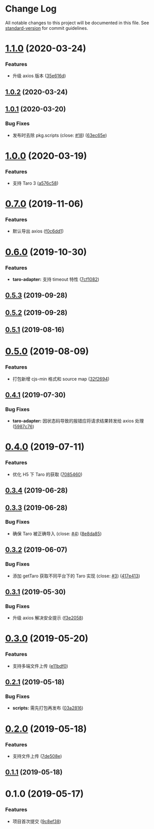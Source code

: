 # Change Log

All notable changes to this project will be documented in this file. See [standard-version](https://github.com/conventional-changelog/standard-version) for commit guidelines.

<a name="1.1.0"></a>
# [1.1.0](https://github.com/fjc0k/taro-axios/compare/v1.0.2...v1.1.0) (2020-03-24)


### Features

* 升级 axios 版本 ([35e616d](https://github.com/fjc0k/taro-axios/commit/35e616d))



<a name="1.0.2"></a>
## [1.0.2](https://github.com/fjc0k/taro-axios/compare/v1.0.1...v1.0.2) (2020-03-24)



<a name="1.0.1"></a>
## [1.0.1](https://github.com/fjc0k/taro-axios/compare/v1.0.0...v1.0.1) (2020-03-20)


### Bug Fixes

* 发布时去除 pkg.scripts (close: [#18](https://github.com/fjc0k/taro-axios/issues/18)) ([63ec65e](https://github.com/fjc0k/taro-axios/commit/63ec65e))



<a name="1.0.0"></a>
# [1.0.0](https://github.com/fjc0k/taro-axios/compare/v0.7.0...v1.0.0) (2020-03-19)


### Features

* 支持 Taro 3 ([a576c58](https://github.com/fjc0k/taro-axios/commit/a576c58))



<a name="0.7.0"></a>
# [0.7.0](https://github.com/fjc0k/taro-axios/compare/v0.6.0...v0.7.0) (2019-11-06)


### Features

* 默认导出 axios ([f0c6dd1](https://github.com/fjc0k/taro-axios/commit/f0c6dd1))



<a name="0.6.0"></a>
# [0.6.0](https://github.com/fjc0k/taro-axios/compare/v0.5.3...v0.6.0) (2019-10-30)


### Features

* **taro-adapter:** 支持 timeout 特性 ([7cf1082](https://github.com/fjc0k/taro-axios/commit/7cf1082))



<a name="0.5.3"></a>
## [0.5.3](https://github.com/fjc0k/taro-axios/compare/v0.5.2...v0.5.3) (2019-09-28)



<a name="0.5.2"></a>
## [0.5.2](https://github.com/fjc0k/taro-axios/compare/v0.5.1...v0.5.2) (2019-09-28)



<a name="0.5.1"></a>
## [0.5.1](https:///github.com/fjc0k/taro-axios/compare/v0.5.0...v0.5.1) (2019-08-16)



<a name="0.5.0"></a>
# [0.5.0](https:///github.com/fjc0k/taro-axios/compare/v0.4.1...v0.5.0) (2019-08-09)


### Features

* 打包新增 cjs-min 格式和 source map ([32f2694](https:///github.com/fjc0k/taro-axios/commits/32f2694))



<a name="0.4.1"></a>
## [0.4.1](https:///github.com/fjc0k/taro-axios/compare/v0.4.0...v0.4.1) (2019-07-30)


### Bug Fixes

* **taro-adapter:** 因状态码导致的报错应将请求结果转发给 axios 处理 ([5987c76](https:///github.com/fjc0k/taro-axios/commits/5987c76))



<a name="0.4.0"></a>
# [0.4.0](https:///github.com/fjc0k/taro-axios/compare/v0.3.4...v0.4.0) (2019-07-11)


### Features

* 优化 H5 下 Taro 的获取 ([7085460](https:///github.com/fjc0k/taro-axios/commits/7085460))



<a name="0.3.4"></a>
## [0.3.4](https:///github.com/fjc0k/taro-axios/compare/v0.3.3...v0.3.4) (2019-06-28)



<a name="0.3.3"></a>
## [0.3.3](https:///github.com/fjc0k/taro-axios/compare/v0.3.2...v0.3.3) (2019-06-28)


### Bug Fixes

* 确保 Taro 被正确导入 (close: [#4](https:///github.com/fjc0k/taro-axios/issues/4)) ([8e8da85](https:///github.com/fjc0k/taro-axios/commits/8e8da85))



<a name="0.3.2"></a>
## [0.3.2](https:///github.com/fjc0k/taro-axios/compare/v0.3.1...v0.3.2) (2019-06-07)


### Bug Fixes

* 添加 getTaro 获取不同平台下的 Taro 实现 (close: [#3](https:///github.com/fjc0k/taro-axios/issues/3)) ([417e413](https:///github.com/fjc0k/taro-axios/commits/417e413))



<a name="0.3.1"></a>
## [0.3.1](https:///github.com/fjc0k/taro-axios/compare/v0.3.0...v0.3.1) (2019-05-30)


### Bug Fixes

* 升级 axios 解决安全提示 ([f3e2058](https:///github.com/fjc0k/taro-axios/commits/f3e2058))



<a name="0.3.0"></a>
# [0.3.0](https:///github.com/fjc0k/taro-axios/compare/v0.2.1...v0.3.0) (2019-05-20)


### Features

* 支持多端文件上传 ([e11bdf0](https:///github.com/fjc0k/taro-axios/commits/e11bdf0))



<a name="0.2.1"></a>
## [0.2.1](https:///github.com/fjc0k/taro-axios/compare/v0.2.0...v0.2.1) (2019-05-18)


### Bug Fixes

* **scripts:** 需先打包再发布 ([03a2816](https:///github.com/fjc0k/taro-axios/commits/03a2816))



<a name="0.2.0"></a>
# [0.2.0](https:///github.com/fjc0k/taro-axios/compare/v0.1.1...v0.2.0) (2019-05-18)


### Features

* 支持文件上传 ([7de508e](https:///github.com/fjc0k/taro-axios/commits/7de508e))



<a name="0.1.1"></a>
## [0.1.1](https:///github.com/fjc0k/taro-axios/compare/v0.1.0...v0.1.1) (2019-05-18)



<a name="0.1.0"></a>
# 0.1.0 (2019-05-17)


### Features

* 项目首次提交 ([9c8ef38](https:///github.com/fjc0k/taro-axios/commits/9c8ef38))
